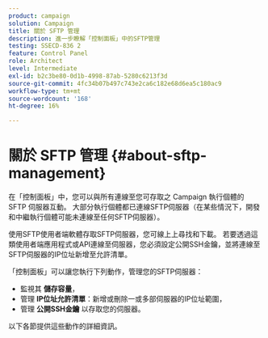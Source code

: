 ```yaml
---
product: campaign
solution: Campaign
title: 關於 SFTP 管理
description: 進一步瞭解「控制面板」中的SFTP管理
testing: SSECD-836 2
feature: Control Panel
role: Architect
level: Intermediate
exl-id: b2c3be80-0d1b-4998-87ab-5280c6213f3d
source-git-commit: 4fc34b07b497c743e2ca6c182e68d6ea5c180ac9
workflow-type: tm+mt
source-wordcount: '168'
ht-degree: 16%

---
```


# 關於 SFTP 管理 {#about-sftp-management}

在「控制面板」中，您可以與所有連線至您可存取之 Campaign 執行個體的 SFTP 伺服器互動。 大部分執行個體都已連線SFTP伺服器（在某些情況下，開發和中繼執行個體可能未連線至任何SFTP伺服器）。

使用SFTP使用者端軟體存取SFTP伺服器，您可線上上尋找和下載。 若要透過這類使用者端應用程式或API連線至伺服器，您必須設定公開SSH金鑰，並將連線至SFTP伺服器的IP位址新增至允許清單。

「控制面板」可以讓您執行下列動作，管理您的SFTP伺服器：

* 監視其 **儲存容量**，
* 管理 **IP位址允許清單**：新增或刪除一或多部伺服器的IP位址範圍，
* 管理 **公開SSH金鑰** 以存取您的伺服器。

以下各節提供這些動作的詳細資訊。
